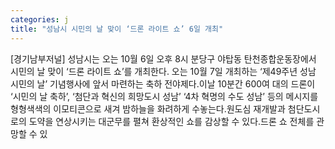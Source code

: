 ```yaml
---
categories: j
title: "성남시 시민의 날 맞이 ‘드론 라이트 쇼’ 6일 개최"
---
```

[경기남부저널] 성남시는 오는 10월 6일 오후 8시 분당구 야탑동 탄천종합운동장에서 시민의 날 맞이 ‘드론 라이트 쇼’를 개최한다. 오는 10월 7일 개최하는 ‘제49주년 성남 시민의 날’ 기념행사에 앞서 마련하는 축하 전야제다.이날 10분간 600여 대의 드론이 ‘시민의 날 축하’, ‘첨단과 혁신의 희망도시 성남’ ‘4차 혁명의 수도 성남’ 등의 메시지를 형형색색의 이모티콘으로 새겨 밤하늘을 화려하게 수놓는다.원도심 재개발과 첨단도시로의 도약을 연상시키는 대군무를 펼쳐 환상적인 쇼를 감상할 수 있다.드론 쇼 전체를 관망할 수 있